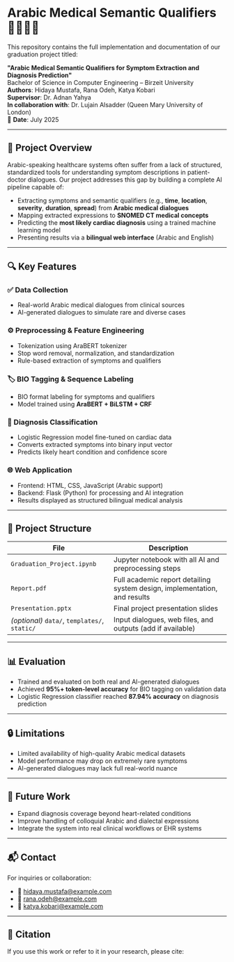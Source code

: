 # Arabic Medical Semantic Qualifiers 💉🧠🇵🇸

This repository contains the full implementation and documentation of our graduation project titled:

**"Arabic Medical Semantic Qualifiers for Symptom Extraction and Diagnosis Prediction"**  
Bachelor of Science in Computer Engineering – Birzeit University  
**Authors**: Hidaya Mustafa, Rana Odeh, Katya Kobari  
**Supervisor**: Dr. Adnan Yahya  
**In collaboration with**: Dr. Lujain Alsadder (Queen Mary University of London)  
📅 **Date**: July 2025

---

## 🧠 Project Overview

Arabic-speaking healthcare systems often suffer from a lack of structured, standardized tools for understanding symptom descriptions in patient-doctor dialogues. Our project addresses this gap by building a complete AI pipeline capable of:

- Extracting symptoms and semantic qualifiers (e.g., **time**, **location**, **severity**, **duration**, **spread**) from **Arabic medical dialogues**
- Mapping extracted expressions to **SNOMED CT medical concepts**
- Predicting the **most likely cardiac diagnosis** using a trained machine learning model
- Presenting results via a **bilingual web interface** (Arabic and English)

---

## 🔍 Key Features

### ✅ Data Collection
- Real-world Arabic medical dialogues from clinical sources
- AI-generated dialogues to simulate rare and diverse cases

### ⚙️ Preprocessing & Feature Engineering
- Tokenization using AraBERT tokenizer
- Stop word removal, normalization, and standardization
- Rule-based extraction of symptoms and qualifiers

### 🏷️ BIO Tagging & Sequence Labeling
- BIO format labeling for symptoms and qualifiers
- Model trained using **AraBERT + BiLSTM + CRF**

### 🧩 Diagnosis Classification
- Logistic Regression model fine-tuned on cardiac data
- Converts extracted symptoms into binary input vector
- Predicts likely heart condition and confidence score

### 🌐 Web Application
- Frontend: HTML, CSS, JavaScript (Arabic support)
- Backend: Flask (Python) for processing and AI integration
- Results displayed as structured bilingual medical analysis

---

## 📁 Project Structure

| File | Description |
|------|-------------|
| `Graduation_Project.ipynb` | Jupyter notebook with all AI and preprocessing steps |
| `Report.pdf` | Full academic report detailing system design, implementation, and results |
| `Presentation.pptx` | Final project presentation slides |
| *(optional)* `data/`, `templates/`, `static/` | Input dialogues, web files, and outputs (add if available) |

---

## 📊 Evaluation

- Trained and evaluated on both real and AI-generated dialogues
- Achieved **95%+ token-level accuracy** for BIO tagging on validation data
- Logistic Regression classifier reached **87.94% accuracy** on diagnosis prediction

---

## 🔒 Limitations

- Limited availability of high-quality Arabic medical datasets
- Model performance may drop on extremely rare symptoms
- AI-generated dialogues may lack full real-world nuance

---

## 🔭 Future Work

- Expand diagnosis coverage beyond heart-related conditions
- Improve handling of colloquial Arabic and dialectal expressions
- Integrate the system into real clinical workflows or EHR systems

---

## 📬 Contact

For inquiries or collaboration:

- 📧 hidaya.mustafa@example.com  
- 📧 rana.odeh@example.com  
- 📧 katya.kobari@example.com

---

## 📝 Citation

If you use this work or refer to it in your research, please cite:

